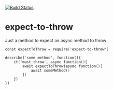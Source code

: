 [![Build Status](https://travis-ci.org/unsegnor/expect-to-throw.svg?branch=master)](https://travis-ci.org/unsegnor/expect-to-throw)

# expect-to-throw
Just a method to expect an async method to throw

~~~~
const expectToThrow = require('expect-to-throw')

describe('some method', function(){
    it('must throw', async function(){
        await expectToThrow(async function(){
            await someMethod()
        })
    })
})
~~~~